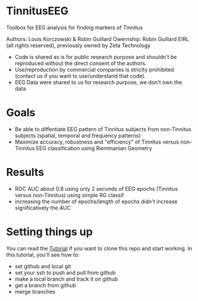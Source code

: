 # TinnitusEEG

Toolbox for EEG analysis for finding markers of Tinnitus

Authors: Louis Korczowski & Robin Guillard
Owernship: Robin Guillard EIRL (all rights reserved), previously owned by Zeta Technology 

- Code is shared as is for public research purpose and shouldn't be reproduced without the direct consent of the authors.
- Use/reproduction by commercial companies is striclty prohibited (contact us if you want to use/understand that code).
- EEG Data were shared to us for research purpose, we don't own the data

# Goals

- Be able to diffentiate EEG pattern of Tinnitus subjects from non-Tinnitus subjects (spatial, temporal and frequency patterns)
- Maximize accuracy, robustness and "efficiency" of Tinnitus versus non-Tinnitus EEG classification using Riemmanian Geometry

# Results
- ROC AUC about 0.8 using only 2 seconds of EEG epochs (Tinnitus versus non-Tinnitus) using simple RG classif
- increasing the number of epochs/length of epochs didn't increase significatively the AUC


# Setting things up

You can read the [Tutorial](TUTO_SET_GITHUB_SSH.md) if you want to clone this repo and start working. In this tutorial, you'll see how to:
- set github and local git
- set your ssh to push and pull from github
- make a local branch and track it on github
- get a branch from github
- merge branches
